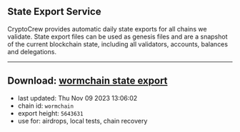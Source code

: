 ## State Export Service
CryptoCrew provides automatic daily state exports for all chains we validate. State export files can be used as genesis files and are a snapshot of the current blockchain state, including all validators, accounts, balances and delegations.

---
**Download: [wormchain state export](https://dl.ccvalidators.com/SERVICE/wormchain/wormchain_export_5643631.json)**
---

- last updated: Thu Nov 09 2023 13:06:02
- chain id: `wormchain`
- export height: `5643631`
- use for: airdrops, local tests, chain recovery
